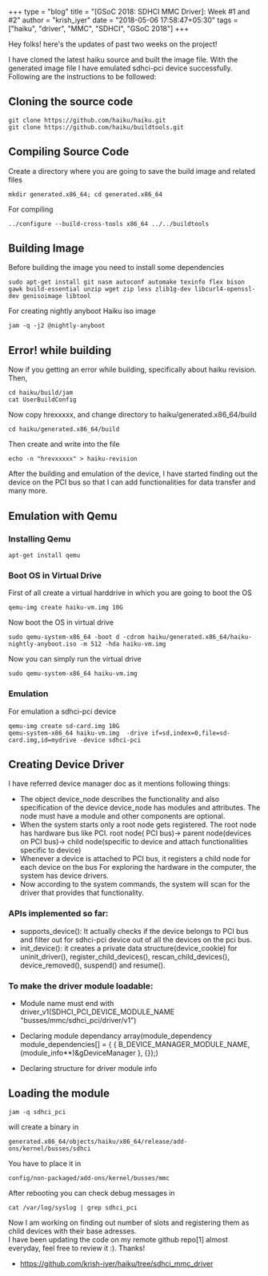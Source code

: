+++
type = "blog"
title = "[GSoC 2018: SDHCI MMC Driver]: Week #1 and #2"
author = "krish_iyer"
date = "2018-05-06 17:58:47+05:30"
tags = ["haiku", "driver", "MMC", "SDHCI", "GSoC 2018"]
+++


Hey folks! here's the updates of past two weeks on the project!

I have cloned the latest haiku source and built the image file. With the generated image file I have emulated sdhci-pci device successfully. Following are the instructions to be followed:

## Cloning the source code

	git clone https://github.com/haiku/haiku.git
	git clone https://github.com/haiku/buildtools.git

## Compiling Source Code
Create a directory where you are going to save the build image and related files
	
	mkdir generated.x86_64; cd generated.x86_64
For compiling

	../configure --build-cross-tools x86_64 ../../buildtools

## Building Image
Before building the image you need to install some dependencies
	
	sudo apt-get install git nasm autoconf automake texinfo flex bison gawk build-essential unzip wget zip less zlib1g-dev libcurl4-openssl-dev genisoimage libtool

For creating nightly anyboot Haiku iso image

	jam -q -j2 @nightly-anyboot
## Error! while building 

Now if you getting an error while building, specifically about haiku revision. Then,

	cd haiku/build/jam
	cat UserBuildConfig
Now copy hrexxxxx, and change directory to haiku/generated.x86_64/build
	
	cd haiku/generated.x86_64/build
Then create and write into the file 

	echo -n "hrevxxxxx" > haiku-revision
After the building and emulation of the device, I have started finding out the device on the PCI bus so that I can add functionalities for data transfer and many more.

## Emulation with Qemu

### Installing Qemu

	apt-get install qemu
### Boot OS in Virtual Drive
First of all create a virtual harddrive in which you are going to boot the OS
	
	qemu-img create haiku-vm.img 10G
Now boot the OS in virtual drive 

	sudo qemu-system-x86_64 -boot d -cdrom haiku/generated.x86_64/haiku-nightly-anyboot.iso -m 512 -hda haiku-vm.img

Now you can simply run the virtual drive
	
	sudo qemu-system-x86_64 haiku-vm.img

### Emulation
For emulation a sdhci-pci device

	qemu-img create sd-card.img 10G
	qemu-system-x86_64 haiku-vm.img  -drive if=sd,index=0,file=sd-card.img,id=mydrive -device sdhci-pci 
	
## Creating Device Driver
I have referred device manager doc as it mentions following things:
* The object device_node describes the functionality and also specification of the device
device_node has modules and attributes. The node must have a module and other components are optional.
* When the system starts only a root node gets registered. The root node has hardware bus like PCI.
root node( PCI bus)-> parent node(devices on PCI bus)-> child node(specific to device and attach functionalities specific to device)
* Whenever a device is attached to PCI bus, it registers a child node for each device on the bus
For exploring the hardware in the computer, the system has device drivers.
* Now according to the system commands, the system will scan for the driver that provides that functionality.

### APIs implemented so far:
* supports_device(): It actually checks if the device belongs to PCI bus and filter out for sdhci-pci device out of all the devices on the pci bus.
* init_device(): it creates a private data structure(device_cookie) for uninit_driver(), register_child_devices(), rescan_child_devices(), device_removed(), suspend() and resume().

### To make the driver module loadable:
* Module name must end with driver_v1(SDHCI_PCI_DEVICE_MODULE_NAME "busses/mmc/sdhci_pci/driver/v1")
* Declaring module dependancy array(module_dependency module_dependencies[] = { { B_DEVICE_MANAGER_MODULE_NAME, (module_info**)&gDeviceManager }, {}};)

* Declaring structure for driver module info


## Loading the module
	jam -q sdhci_pci
will create a binary in 

	generated.x86_64/objects/haiku/x86_64/release/add-ons/kernel/busses/sdhci
You have to place it in 
	
	config/non-packaged/add-ons/kernel/busses/mmc 
After rebooting you can check debug messages in
	
	cat /var/log/syslog | grep sdhci_pci
Now I am working on finding out number of slots and registering them as child devices with their base adresses.  
I have been updating the code on my remote github repo[1] almost everyday, feel free to review it :). Thanks!

* https://github.com/krish-iyer/haiku/tree/sdhci_mmc_driver

